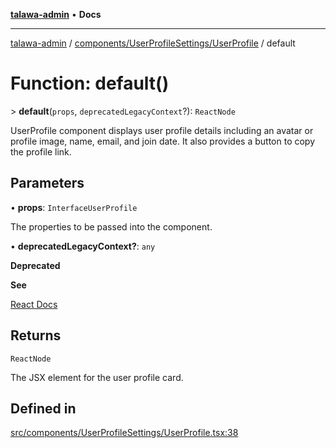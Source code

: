 [**talawa-admin**](../../../../README.md) • **Docs**

***

[talawa-admin](../../../../modules.md) / [components/UserProfileSettings/UserProfile](../README.md) / default

# Function: default()

\> **default**(`props`, `deprecatedLegacyContext`?): `ReactNode`

UserProfile component displays user profile details including an avatar or profile image, name, email, and join date.
It also provides a button to copy the profile link.

## Parameters

• **props**: `InterfaceUserProfile`

The properties to be passed into the component.

• **deprecatedLegacyContext?**: `any`

**Deprecated**

**See**

[React Docs](https://legacy.reactjs.org/docs/legacy-context.html#referencing-context-in-lifecycle-methods)

## Returns

`ReactNode`

The JSX element for the user profile card.

## Defined in

[src/components/UserProfileSettings/UserProfile.tsx:38](https://github.com/PalisadoesFoundation/talawa-admin/blob/7a991b3aa824070bd53d6367f1ce7f072321af88/src/components/UserProfileSettings/UserProfile.tsx#L38)
